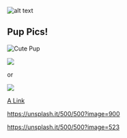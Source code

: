 ![alt text](https://fastly.picsum.photos/id/59/500/500.jpg?hmac=gAZmCCjioI6t2RWT5ZHGCJ2RTBgax1ChIvSfJS3ciGc "This is the tooltip")

## Pup Pics!
![Cute Pup][pup]

<!-- Nested Markdown -->
[![](https://unsplash.it/50/50?image=1000)](https://unsplash.it/500/500?image=1000)

or

[<img src="https://unsplash.it/50/50?image=1000">](https://unsplash.it/500/500?image=1000)
<!-- //-Nested Markdown -->

[A Link](https://unsplash.it/500/500?image=1000)

https://unsplash.it/500/500?image=900

https://unsplash.it/500/500?image=523

[pup]: https://unsplash.it/500/500?image=1012


